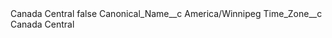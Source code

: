 <?xml version="1.0" encoding="UTF-8"?>
<CustomMetadata xmlns="http://soap.sforce.com/2006/04/metadata" xmlns:xsi="http://www.w3.org/2001/XMLSchema-instance" xmlns:xsd="http://www.w3.org/2001/XMLSchema">
    <label>Canada Central</label>
    <protected>false</protected>
    <values>
        <field>Canonical_Name__c</field>
        <value xsi:type="xsd:string">America/Winnipeg</value>
    </values>
    <values>
        <field>Time_Zone__c</field>
        <value xsi:type="xsd:string">Canada Central</value>
    </values>
</CustomMetadata>
